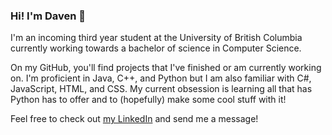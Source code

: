 ### Hi! I'm Daven 👋 

I'm an incoming third year student at the University of British Columbia currently working towards a bachelor of science in Computer Science. 

On my GitHub, you'll find projects that I've finished or am currently working on. I'm proficient in Java, C++, and Python but I am also familiar with C#, JavaScript, HTML, and CSS. My current obsession is learning all that has Python has to offer and to (hopefully) make some cool stuff with it! 

Feel free to check out [my LinkedIn](https://www.linkedin.com/in/davenfroberg/) and send me a message! 

<!--
**davenfroberg/davenfroberg** is a ✨ _special_ ✨ repository because its `README.md` (this file) appears on your GitHub profile.

Here are some ideas to get you started:

- 🔭 I’m currently working on ...
- 🌱 I’m currently learning ...
- 👯 I’m looking to collaborate on ...
- 🤔 I’m looking for help with ...
- 💬 Ask me about ...
- 📫 How to reach me: ...
- 😄 Pronouns: ...
- ⚡ Fun fact: ...
-->
